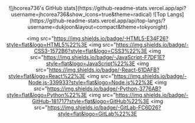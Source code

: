 <div align="center">
![jhcorea736's GitHub stats](https://github-readme-stats.vercel.app/api?username=jhcorea736&show_icons=true&theme=radical)
![Top Langs](https://github-readme-stats.vercel.app/api/top-langs/?username=dukjoon&layout=compact&theme=tokyonight)

<img src="https://img.shields.io/badge/-HTML5-E34F26?style=flat&logo=HTML5%22%3E
<img src="https://img.shields.io/badge/-CSS3-1572B6?style=flat&logo=CSS3%22%3E
<img src="https://img.shields.io/badge/-JavaScript-F7DF1E?style=flat&logo=JavaScript%22%3E
<img src="https://img.shields.io/badge/-React-61DAFB?style=flat&logo=React%22%3E
<img src="https://img.shields.io/badge/-Node.js-339933?style=flat&logo=Node.js%22%3E
<img src="https://img.shields.io/badge/-Python-3776AB?style=flat&logo=Python%22%3E
<img src="https://img.shields.io/badge/-GitHub-181717?style=flat&logo=GitHub%22%3E
<img src="https://img.shields.io/badge/-GitLab-FC6D26?style=flat&logo=GitLab%22%3E
</div>
